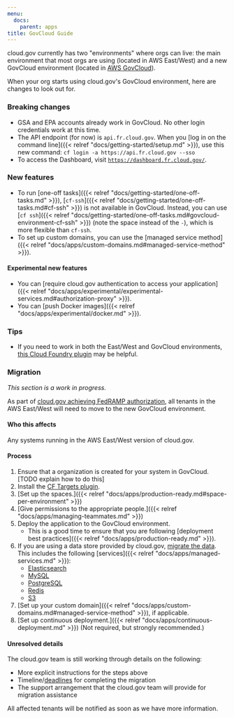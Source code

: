 ```yaml
---
menu:
  docs:
    parent: apps
title: GovCloud Guide
---
```


cloud.gov currently has two "environments" where orgs can live: the main environment that most orgs are using (located in AWS East/West) and a new GovCloud environment (located in [AWS GovCloud](https://aws.amazon.com/govcloud-us/)).

When your org starts using cloud.gov's GovCloud environment, here are changes to look out for.

### Breaking changes

- GSA and EPA accounts already work in GovCloud. No other login credentials work at this time.
- The API endpoint (for now) is `api.fr.cloud.gov`. When you [log in on the command line]({{< relref "docs/getting-started/setup.md" >}}), use this new command: `cf login -a https://api.fr.cloud.gov --sso`
- To access the Dashboard, visit [`https://dashboard.fr.cloud.gov/`](https://dashboard.fr.cloud.gov/).

### New features

- To run [one-off tasks]({{< relref "docs/getting-started/one-off-tasks.md" >}}), [`cf-ssh`]({{< relref "docs/getting-started/one-off-tasks.md#cf-ssh" >}}) is not available in GovCloud. Instead, you can use [`cf ssh`]({{< relref "docs/getting-started/one-off-tasks.md#govcloud-environment-cf-ssh" >}}) (note the space instead of the `-`), which is more flexible than `cf-ssh`.
- To set up custom domains, you can use the [managed service method]({{< relref "docs/apps/custom-domains.md#managed-service-method" >}}).

#### Experimental new features

- You can [require cloud.gov authentication to access your application]({{< relref "docs/apps/experimental/experimental-services.md#authorization-proxy" >}}).
- You can [push Docker images]({{< relref "docs/apps/experimental/docker.md" >}}).

### Tips

- If you need to work in both the East/West and GovCloud environments, [this Cloud Foundry plugin](https://github.com/guidowb/cf-targets-plugin) may be helpful.

### Migration

_This section is a work in progress._

As part of [cloud.gov achieving FedRAMP authorization](https://18f.gsa.gov/2016/07/18/cloud-gov-full-steam-ahead-fedramp-assessment-process/), all tenants in the AWS East/West will need to move to the new GovCloud environment.

#### Who this affects

Any systems running in the AWS East/West version of cloud.gov.

#### Process

1. Ensure that a organization is created for your system in GovCloud. [TODO explain how to do this]
1. Install the [CF Targets plugin](https://github.com/guidowb/cf-targets-plugin).
1. [Set up the spaces.]({{< relref "docs/apps/production-ready.md#space-per-environment" >}})
1. [Give permissions to the appropriate people.]({{< relref "docs/apps/managing-teammates.md" >}})
1. Deploy the application to the GovCloud environment.
    * This is a good time to ensure that you are following [deployment best practices]({{< relref "docs/apps/production-ready.md" >}}).
1. If you are using a data store provided by cloud.gov, [migrate the data](https://github.com/18F/cg-product/issues/211). This includes the following [services]({{< relref "docs/apps/managed-services.md" >}}):
    * [Elasticsearch](https://github.com/18F/cg-product/issues/233)
    * [MySQL](https://github.com/18F/cg-product/issues/231)
    * [PostgreSQL](https://github.com/18F/cg-product/issues/230)
    * [Redis](https://github.com/18F/cg-product/issues/234)
    * [S3](https://github.com/18F/cg-product/issues/235)
1. [Set up your custom domain]({{< relref "docs/apps/custom-domains.md#managed-service-method" >}}), if applicable.
1. [Set up continuous deployment.]({{< relref "docs/apps/continuous-deployment.md" >}}) (Not required, but strongly recommended.)

#### Unresolved details

The cloud.gov team is still working through details on the following:

* More explicit instructions for the steps above
* Timeline/[deadlines](https://github.com/18F/cg-product/issues/403) for completing the migration
* The support arrangement that the cloud.gov team will provide for migration assistance

All affected tenants will be notified as soon as we have more information.

